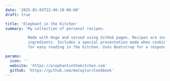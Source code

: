 ```yaml
---
date: '2025-01-03T22:40:19-08:00'
draft: true

title: 'Elephant in the Kitchen'
summary: "My collection of personal recipes. 

          Made with Hugo and served using GitHub pages. Recipes are indexed by the type of recipe, cuisine, and 
          ingredients. Includes a special presentation mode when cooking recipes that displays each step individually
          for easy reading in the kitchen. Uses Bootstrap for a responsive layout on all types of devices."

params:
  icon: ''
  website: 'https://elephantinthekitchen.com'
  github: 'https://github.com/mwtaylor/Cookbook'
---
```

